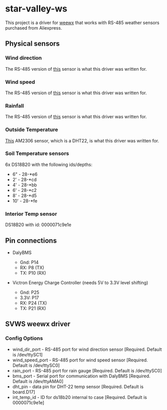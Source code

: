 # star-valley-ws

This project is a driver for [weewx](weewx.com) that works with RS-485 weather sensors purchased from Aliexpress.

## Physical sensors

### Wind direction

The RS-485 version of [this](https://www.aliexpress.com/item/2251800633257050.html?spm=a2g0o.cart.0.0.5d5538daWXKizm&mp=1) sensor is what this driver was written for.

### Wind speed

The RS-485 version of [this](https://www.aliexpress.com/item/2251832771249627.html?spm=a2g0o.cart.0.0.5d5538daWXKizm&mp=1) sensor is what this driver was written for.

### Rainfall

The RS-485 version of [this](https://www.aliexpress.com/item/3256804246014341.html?spm=a2g0o.cart.0.0.5d5538daWXKizm&mp=1) sensor is what this driver was written for.

### Outside Temperature

[This](https://www.aliexpress.com/item/2251832679343807.html?spm=a2g0o.cart.0.0.5d5538daWXKizm&mp=1) AM2306 sensor, which is a DHT22, is what this driver was written for.

### Soil Temperature sensors

6x DS18B20 with the following ids/depths:
- 6" - 28-*e6
- 2' - 28-*cd
- 4' - 28-*bb
- 6' - 28-*c2
- 8' - 28-*d5
- 10' - 28-*fe

### Interior Temp sensor
DS18B20 with id: 0000071c9e1e

## Pin connections

- DalyBMS 
    - Gnd: P14
    - RX: P8 (TX)
    - TX: P10 (RX)

- Victron Energy Charge Controller (needs 5V to 3.3V level shifting)
    - Gnd: P25
    - 3.3V: P17
    - RX: P24 (TX)
    - TX: P21 (RX)

## SVWS weewx driver

### Config Options
- wind_dir_port - RS-485 port for wind direction sensor [Required. Default is /dev/ttySC1]
- wind_speed_port - RS-485 port for wind speed sensor [Required. Default is /dev/ttySC0]
- rain_port - RS-485 port for rain gauge [Required. Default is /dev/ttySC0]
- bms_port - Serial port for communication with DalyBMS [Required. Default is /dev/ttyAMA0]
- dht_pin - data pin for DHT-22 temp sensor [Required. Default is board.D17]
- int_temp_id - ID for ds18b20 internal to case [Required. Default is 0000071c9e1e]
